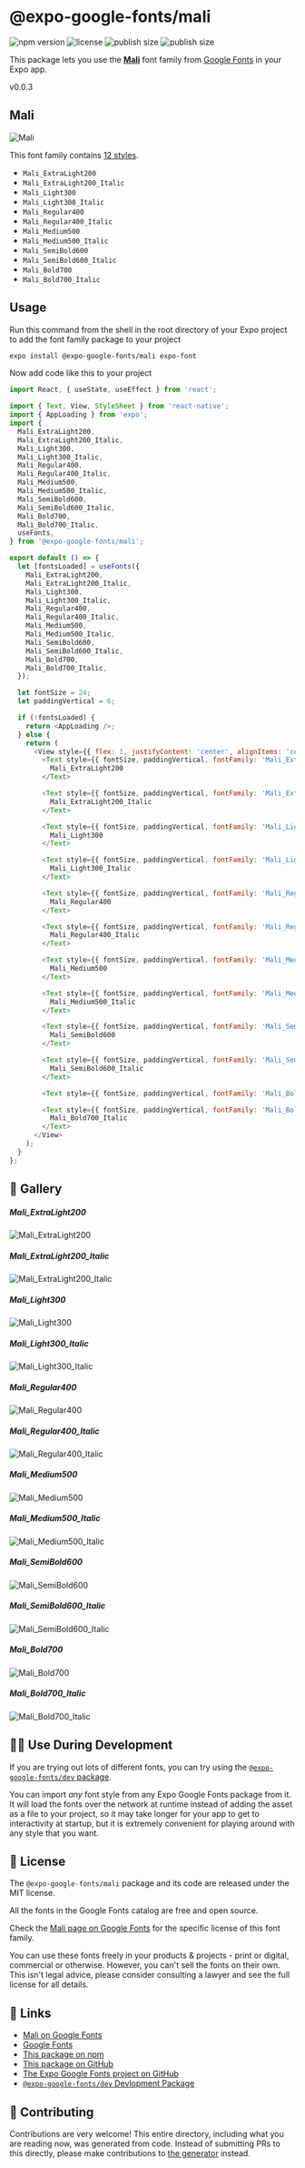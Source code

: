 # @expo-google-fonts/mali

![npm version](https://flat.badgen.net/npm/v/@expo-google-fonts/mali)
![license](https://flat.badgen.net/github/license/expo/google-fonts)
![publish size](https://flat.badgen.net/packagephobia/install/@expo-google-fonts/mali)
![publish size](https://flat.badgen.net/packagephobia/publish/@expo-google-fonts/mali)

This package lets you use the [**Mali**](https://fonts.google.com/specimen/Mali) font family from [Google Fonts](https://fonts.google.com/) in your Expo app.

v0.0.3

## Mali

![Mali](./font-family.png)

This font family contains [12 styles](#-gallery).

- `Mali_ExtraLight200`
- `Mali_ExtraLight200_Italic`
- `Mali_Light300`
- `Mali_Light300_Italic`
- `Mali_Regular400`
- `Mali_Regular400_Italic`
- `Mali_Medium500`
- `Mali_Medium500_Italic`
- `Mali_SemiBold600`
- `Mali_SemiBold600_Italic`
- `Mali_Bold700`
- `Mali_Bold700_Italic`

## Usage

Run this command from the shell in the root directory of your Expo project to add the font family package to your project
```sh
expo install @expo-google-fonts/mali expo-font
```

Now add code like this to your project
```js
import React, { useState, useEffect } from 'react';

import { Text, View, StyleSheet } from 'react-native';
import { AppLoading } from 'expo';
import {
  Mali_ExtraLight200,
  Mali_ExtraLight200_Italic,
  Mali_Light300,
  Mali_Light300_Italic,
  Mali_Regular400,
  Mali_Regular400_Italic,
  Mali_Medium500,
  Mali_Medium500_Italic,
  Mali_SemiBold600,
  Mali_SemiBold600_Italic,
  Mali_Bold700,
  Mali_Bold700_Italic,
  useFonts,
} from '@expo-google-fonts/mali';

export default () => {
  let [fontsLoaded] = useFonts({
    Mali_ExtraLight200,
    Mali_ExtraLight200_Italic,
    Mali_Light300,
    Mali_Light300_Italic,
    Mali_Regular400,
    Mali_Regular400_Italic,
    Mali_Medium500,
    Mali_Medium500_Italic,
    Mali_SemiBold600,
    Mali_SemiBold600_Italic,
    Mali_Bold700,
    Mali_Bold700_Italic,
  });

  let fontSize = 24;
  let paddingVertical = 6;

  if (!fontsLoaded) {
    return <AppLoading />;
  } else {
    return (
      <View style={{ flex: 1, justifyContent: 'center', alignItems: 'center' }}>
        <Text style={{ fontSize, paddingVertical, fontFamily: 'Mali_ExtraLight200' }}>
          Mali_ExtraLight200
        </Text>

        <Text style={{ fontSize, paddingVertical, fontFamily: 'Mali_ExtraLight200_Italic' }}>
          Mali_ExtraLight200_Italic
        </Text>

        <Text style={{ fontSize, paddingVertical, fontFamily: 'Mali_Light300' }}>
          Mali_Light300
        </Text>

        <Text style={{ fontSize, paddingVertical, fontFamily: 'Mali_Light300_Italic' }}>
          Mali_Light300_Italic
        </Text>

        <Text style={{ fontSize, paddingVertical, fontFamily: 'Mali_Regular400' }}>
          Mali_Regular400
        </Text>

        <Text style={{ fontSize, paddingVertical, fontFamily: 'Mali_Regular400_Italic' }}>
          Mali_Regular400_Italic
        </Text>

        <Text style={{ fontSize, paddingVertical, fontFamily: 'Mali_Medium500' }}>
          Mali_Medium500
        </Text>

        <Text style={{ fontSize, paddingVertical, fontFamily: 'Mali_Medium500_Italic' }}>
          Mali_Medium500_Italic
        </Text>

        <Text style={{ fontSize, paddingVertical, fontFamily: 'Mali_SemiBold600' }}>
          Mali_SemiBold600
        </Text>

        <Text style={{ fontSize, paddingVertical, fontFamily: 'Mali_SemiBold600_Italic' }}>
          Mali_SemiBold600_Italic
        </Text>

        <Text style={{ fontSize, paddingVertical, fontFamily: 'Mali_Bold700' }}>Mali_Bold700</Text>

        <Text style={{ fontSize, paddingVertical, fontFamily: 'Mali_Bold700_Italic' }}>
          Mali_Bold700_Italic
        </Text>
      </View>
    );
  }
};

```

## 🔡 Gallery

##### Mali_ExtraLight200
![Mali_ExtraLight200](./e492669e95f03389c8fdab60ebc0fc25dc89f921dfa3b4156ed4ee3556b26a22.ttf.png)

##### Mali_ExtraLight200_Italic
![Mali_ExtraLight200_Italic](./9c4049d3990bfb82d515b0f6b44c0669352cf1d4f0ad71a6c39c4d800d91afc5.ttf.png)

##### Mali_Light300
![Mali_Light300](./7ea3a4d356e5cb938ea97489c60b148dd2e33b9bdc641f01c245b965a8028725.ttf.png)

##### Mali_Light300_Italic
![Mali_Light300_Italic](./4aec4ec351696e4bc5a49deed841e02a84880d0fdc72dafdedce7154770dd8d0.ttf.png)

##### Mali_Regular400
![Mali_Regular400](./cc1fb36bca8387ebe3fdb1a9052a01ed8312a51a3ac265b51d93b7a6bf6ae45c.ttf.png)

##### Mali_Regular400_Italic
![Mali_Regular400_Italic](./575418ad9604b624f1d09cbaa0d15edbdec2653423419c83fae61131d0f0fdc5.ttf.png)

##### Mali_Medium500
![Mali_Medium500](./56baed7152d5e08635cc8a9e3a241afd0e7659f30374cb82033266959d273382.ttf.png)

##### Mali_Medium500_Italic
![Mali_Medium500_Italic](./d1e4f0963402e82a0e541cc7ff0d371c1311270840c7059b94bd710b0953210a.ttf.png)

##### Mali_SemiBold600
![Mali_SemiBold600](./3d34348744efcb7d239f7d07237bf644507c1d98545de940f5e36475267d7937.ttf.png)

##### Mali_SemiBold600_Italic
![Mali_SemiBold600_Italic](./56a65ebf56f24e0082786c224207d28f9e3ac7d58473839ef4e014f58dddc92e.ttf.png)

##### Mali_Bold700
![Mali_Bold700](./7d22887c912c6d24c96e8a7bd85a8bec285b2f6e82cb0f1239c7d62df8d66db1.ttf.png)

##### Mali_Bold700_Italic
![Mali_Bold700_Italic](./0cf0f0229db8cba537f46efd1c9a4734268f6011e5e10fc1ad8981849edfc421.ttf.png)


## 👩‍💻 Use During Development

If you are trying out lots of different fonts, you can try using the [`@expo-google-fonts/dev` package](https://github.com/expo/google-fonts/tree/master/font-packages/dev#readme).

You can import *any* font style from any Expo Google Fonts package from it. It will load the fonts
over the network at runtime instead of adding the asset as a file to your project, so it may take longer
for your app to get to interactivity at startup, but it is extremely convenient
for playing around with any style that you want.

## 📖 License

The `@expo-google-fonts/mali` package and its code are released under the MIT license.

All the fonts in the Google Fonts catalog are free and open source.

Check the [Mali page on Google Fonts](https://fonts.google.com/specimen/Mali) for the specific license of this font family.

You can use these fonts freely in your products & projects - print or digital, commercial or otherwise. However, you can't sell the fonts on their own. This isn't legal advice, please consider consulting a lawyer and see the full license for all details.

## 🔗 Links

- [Mali on Google Fonts](https://fonts.google.com/specimen/Mali)
- [Google Fonts](https://fonts.google.com/)
- [This package on npm](https://www.npmjs.com/package/@expo-google-fonts/mali)
- [This package on GitHub](https://github.com/expo/google-fonts/tree/master/font-packages/mali)
- [The Expo Google Fonts project on GitHub](https://github.com/expo/google-fonts)
- [`@expo-google-fonts/dev` Devlopment Package](https://github.com/expo/google-fonts/tree/master/font-packages/dev)


## 🤝 Contributing

Contributions are very welcome! This entire directory, including what you are reading now, was generated from code. Instead of submitting PRs to this directly, please make contributions to [the generator](https://github.com/expo/google-fonts/tree/master/packages/generator) instead.
